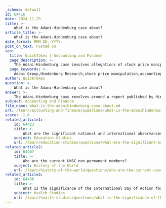 ```yaml
---
_schema: default
id: 64416
date: 2024-11-29
title: >-
    What is the Adani-Hindenburg case about?
article_title: >-
    What is the Adani-Hindenburg case about?
date_format: MMM DD, YYYY
post_on_text: Posted on
seo:
  title: QuickTakes | Accounting and Finance
  page_description: >-
    The Adani-Hindenburg case involves allegations of stock price manipulation and accounting fraud against the Adani Group, prompted by a report from Hindenburg Research, leading to a significant market response and legal scrutiny.
  page_keywords: >-
    Adani Group,Hindenburg Research,stock price manipulation,accounting fraud,tax havens,market capitalization,Supreme Court of India,regulatory violations,investment implications,market integrity
author: QuickTakes
question: >-
    What is the Adani-Hindenburg case about?
answer: >-
    The Adani-Hindenburg case revolves around a report published by Hindenburg Research on January 24, 2023, which accused the Adani Group, one of India's largest conglomerates, of engaging in stock price manipulation and accounting fraud. The report claimed that the Adani Group had improperly used tax havens and engaged in a "brazen stock manipulation and accounting fraud scheme." Following the release of this report, the Adani Group experienced a significant decline in its market capitalization, losing nearly Rs 1 lakh crore in value.\n\nIn response to the allegations, the Adani Group issued a detailed 413-page rebuttal, vigorously denying the claims made by Hindenburg Research. The situation escalated to the point where the Supreme Court of India intervened, reserving its verdict on a series of pleas related to the allegations of stock price manipulation and regulatory violations.\n\nThe Supreme Court's judgment, delivered on January 3, 2024, found that allegations of conflict of interest against members of the Expert Committee set up to investigate the claims were unsubstantiated. The court's ruling also highlighted the significant impact of the Hindenburg report on the stock prices of Adani Group companies, indicating that the Indian stock market may not have reacted efficiently to the information presented in the report.\n\nOverall, the Adani-Hindenburg case has raised concerns about market integrity, regulatory oversight, and the potential implications for investors in the Indian stock market.
subject: Accounting and Finance
file_name: what-is-the-adanihindenburg-case-about.md
url: /learn/accounting-and-finance/questions/what-is-the-adanihindenburg-case-about
score: -1.0
related_article1:
    id: 64423
    title: >-
        What are the significant national and international observances?
    subject: Education Studies
    url: /learn/education-studies/questions/what-are-the-significant-national-and-international-observances
related_article2:
    id: 64407
    title: >-
        Who are the current UNSC non-permanent members?
    subject: History of the World
    url: /learn/history-of-the-world/questions/who-are-the-current-unsc-nonpermanent-members
related_article3:
    id: 64436
    title: >-
        What is the significance of the International Day of Action for Women’s Health?
    subject: Health Studies
    url: /learn/health-studies/questions/what-is-the-significance-of-the-international-day-of-action-for-womens-health
---
```


&nbsp;